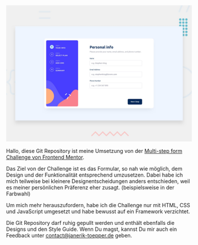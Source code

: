 ![Design preview for the Multi-step form coding challenge](./design/desktop-preview.jpg)

Hallo,
diese Git Repository ist meine Umsetzung von der [Multi-step form Challenge von Frontend Mentor](https://www.frontendmentor.io/challenges/multistep-form-YVAnSdqQBJ).

Das Ziel von der Challenge ist es das Formular, so nah wie möglich, dem Design und der Funktionalität entsprechend umzusetzen.
Dabei habe ich mich teilweise bei kleinere Designentscheidungen anders entschieden, weil es meiner persönlichen Präferenz eher zusagt. (beispielsweise in der Farbwahl)

Um mich mehr herauszufordern, habe ich die Challenge nur mit HTML, CSS und JavaScript umgesetzt und habe bewusst auf ein Framework verzichtet.

Die Git Repository darf ruhig gepullt werden und enthält ebenfalls die Designs und den Style Guide.
Wenn Du magst, kannst Du mir auch ein Feedback unter [contact@janerik-toepper.de](mailto:contact@janerik-toepper.de) geben.